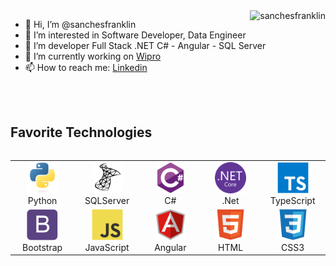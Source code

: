 <a href="#title">
<img align="right" src="https://github-readme-stats.vercel.app/api?username=sanchesfranklin&show_icons=true&locale=en" alt="sanchesfranklin" />
</a>

- 👋 Hi, I’m @sanchesfranklin
- 👀 I’m interested in Software Developer, Data Engineer
- 🌱 I’m developer Full Stack .NET C# - Angular - SQL Server
- 🔭 I’m currently working on <a target="_blank" href="https://www.wipro.com/pt-BR/overview/">Wipro</a>
- 📫 How to reach me: <a target="_blank"  href="https://www.linkedin.com/in/sanches-franklin/">Linkedin</a>

<br>
<br>

## Favorite Technologies

<a align="left">
<table align="left">
    <tr>
        <td align="center" width="100">
            <img src="img/python-original.svg" width="50" height="50" alt="Python" />
            <br>Python
        </td>
        <td align="center" width="100">
            <img src="img/microsoftsqlserver-plain.svg" width="50" height="50" alt="SQLServer" />
            <br>SQLServer
        </td>
        <td align="center" width="100">
            <img src="img/csharp-original.svg" width="50" height="50" alt="C#" />
            <br>C#
        </td>
        <td align="center" width="100">
        <img src="img/dotnetcore-original.svg" width="50" height="50" alt=".Net" />
          <br>.Net
      </td>
      <td align="center" width="100">
            <img src="img/typescript-original.svg" width="50" height="50" alt="C#" />
            <br>TypeScript
        </td>
      <tr>
        <td align="center" width="100">
              <img src="img/bootstrap-plain.svg" width="50" height="50" alt="Bootstrap" />
          <br>Bootstrap
      </td>
      <td align="center" width="100">
        <img src="img/javascript-original.svg" width="50" height="50" alt="JavaScript" />
        <br>JavaScript
      </td>
      <td align="center" width="100">
        <img src="img/angularjs-original.svg" width="50" height="50" alt="JavaScript" />
        <br>Angular
      </td>
      <td align="center" width="100">
        <img src="img/html5-original.svg" width="50" height="50" alt="Html5" />
        <br>HTML
      </td>
      <td align="center" width="100">
        <img src="img/css3-original.svg" width="50" height="50" alt="Css3" />
        <br>CSS3
      </td>
      </tr>
    </tr>
</table>
</a>

<!---
sanchesfranklin/sanchesfranklin is a ✨ special ✨ repository because its `README.md` (this file) appears on your GitHub profile.
You can click the Preview link to take a look at your changes.
--->

